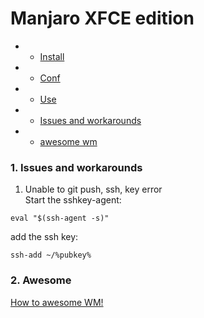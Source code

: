 Manjaro XFCE edition
===========

- * [Install](#Install)
- * [Conf](#Conf)
- * [Use](#Use)
- * [Issues and workarounds](#issues)
- * [awesome wm](#awesome)

<a name="issues"/>

### 1. Issues and workarounds

1. Unable to git push, ssh, key error  
  Start the sshkey-agent:  

  `eval "$(ssh-agent -s)"`  
  
  add the ssh key:  

  `ssh-add ~/%pubkey%`  
  

<a name="Awesome"/>

### 2. Awesome


[How to awesome WM!](/awesome/awesome.md)
